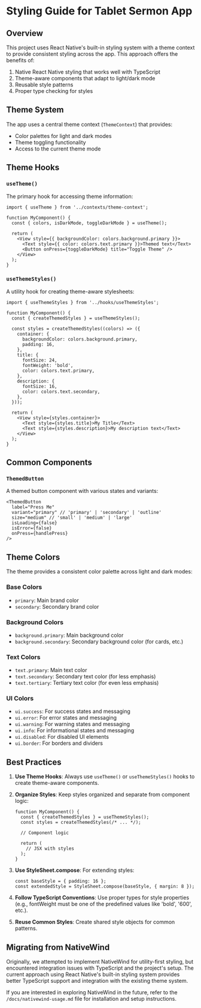 # Styling Guide for Tablet Sermon App

## Overview

This project uses React Native's built-in styling system with a theme context to provide consistent styling across the app. This approach offers the benefits of:

1. Native React Native styling that works well with TypeScript
2. Theme-aware components that adapt to light/dark mode
3. Reusable style patterns
4. Proper type checking for styles

## Theme System

The app uses a central theme context (`ThemeContext`) that provides:

- Color palettes for light and dark modes
- Theme toggling functionality
- Access to the current theme mode

## Theme Hooks

### `useTheme()`

The primary hook for accessing theme information:

```tsx
import { useTheme } from '../contexts/theme-context';

function MyComponent() {
  const { colors, isDarkMode, toggleDarkMode } = useTheme();
  
  return (
    <View style={{ backgroundColor: colors.background.primary }}>
      <Text style={{ color: colors.text.primary }}>Themed text</Text>
      <Button onPress={toggleDarkMode} title="Toggle Theme" />
    </View>
  );
}
```

### `useThemeStyles()`

A utility hook for creating theme-aware stylesheets:

```tsx
import { useThemeStyles } from '../hooks/useThemeStyles';

function MyComponent() {
  const { createThemedStyles } = useThemeStyles();
  
  const styles = createThemedStyles((colors) => ({
    container: {
      backgroundColor: colors.background.primary,
      padding: 16,
    },
    title: {
      fontSize: 24,
      fontWeight: 'bold',
      color: colors.text.primary,
    },
    description: {
      fontSize: 16,
      color: colors.text.secondary,
    },
  }));
  
  return (
    <View style={styles.container}>
      <Text style={styles.title}>My Title</Text>
      <Text style={styles.description}>My description text</Text>
    </View>
  );
}
```

## Common Components

### `ThemedButton`

A themed button component with various states and variants:

```tsx
<ThemedButton
  label="Press Me"
  variant="primary" // 'primary' | 'secondary' | 'outline'
  size="medium" // 'small' | 'medium' | 'large'
  isLoading={false}
  isError={false}
  onPress={handlePress}
/>
```

## Theme Colors

The theme provides a consistent color palette across light and dark modes:

### Base Colors

- `primary`: Main brand color
- `secondary`: Secondary brand color

### Background Colors

- `background.primary`: Main background color
- `background.secondary`: Secondary background color (for cards, etc.)

### Text Colors

- `text.primary`: Main text color
- `text.secondary`: Secondary text color (for less emphasis)
- `text.tertiary`: Tertiary text color (for even less emphasis)

### UI Colors

- `ui.success`: For success states and messaging
- `ui.error`: For error states and messaging
- `ui.warning`: For warning states and messaging
- `ui.info`: For informational states and messaging
- `ui.disabled`: For disabled UI elements
- `ui.border`: For borders and dividers

## Best Practices

1. **Use Theme Hooks**: Always use `useTheme()` or `useThemeStyles()` hooks to create theme-aware components.

2. **Organize Styles**: Keep styles organized and separate from component logic:
   ```tsx
   function MyComponent() {
     const { createThemedStyles } = useThemeStyles();
     const styles = createThemedStyles(/* ... */);
     
     // Component logic
     
     return (
       // JSX with styles
     );
   }
   ```

3. **Use StyleSheet.compose**: For extending styles:
   ```tsx
   const baseStyle = { padding: 16 };
   const extendedStyle = StyleSheet.compose(baseStyle, { margin: 8 });
   ```

4. **Follow TypeScript Conventions**: Use proper types for style properties (e.g., fontWeight must be one of the predefined values like 'bold', '600', etc.).

5. **Reuse Common Styles**: Create shared style objects for common patterns.

## Migrating from NativeWind

Originally, we attempted to implement NativeWind for utility-first styling, but encountered integration issues with TypeScript and the project's setup. The current approach using React Native's built-in styling system provides better TypeScript support and integration with the existing theme system.

If you are interested in exploring NativeWind in the future, refer to the `/docs/nativewind-usage.md` file for installation and setup instructions. 